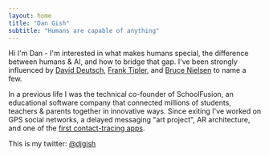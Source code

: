 ```yaml
---
layout: home
title: "Dan Gish"
subtitle: "Humans are capable of anything"
---
```


Hi I'm Dan - I'm interested in what makes humans special, the difference between humans & AI, and how to bridge that gap. I've been strongly influenced by [David Deutsch](https://en.wikipedia.org/wiki/David_Deutsch), [Frank Tipler](https://en.wikipedia.org/wiki/Frank_J._Tipler), and [Bruce Nielsen](https://x.com/bnielson01) to name a few.  

In a previous life I was the technical co-founder of SchoolFusion, an educational software company that connected millions of students, teachers & parents together in innovative ways. Since exiting I've worked on GPS social networks, a delayed messaging "art project", AR architecture, and one of the [first contact-tracing apps](https://www.cbsnews.com/colorado/news/coronavirus-social-smart-contact-tracing-app/).

This is my twitter: [@djgish](https://x.com/djgish)


